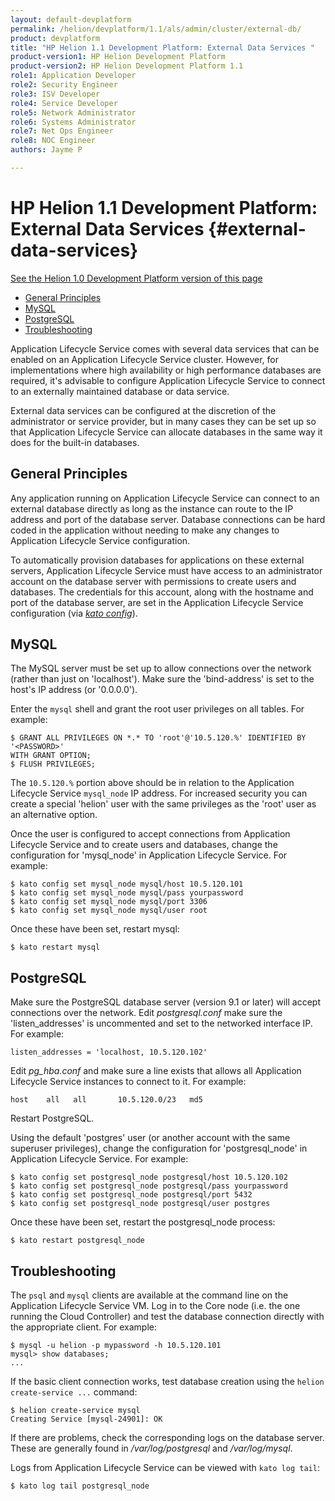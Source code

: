```yaml
---
layout: default-devplatform
permalink: /helion/devplatform/1.1/als/admin/cluster/external-db/
product: devplatform
title: "HP Helion 1.1 Development Platform: External Data Services "
product-version1: HP Helion Development Platform
product-version2: HP Helion Development Platform 1.1
role1: Application Developer
role2: Security Engineer
role3: ISV Developer 
role4: Service Developer
role5: Network Administrator
role6: Systems Administrator 
role7: Net Ops Engineer 
role8: NOC Engineer 
authors: Jayme P

---
```

<!--PUBLISHED-->

# HP Helion 1.1 Development Platform: External Data Services {#external-data-services}
[See the Helion 1.0 Development Platform version of this page](/als/v1/admin/cluster/external-db/)

- [General Principles](#general-principles)
- [MySQL](#mysql)
- [PostgreSQL](#postgresql)
- [Troubleshooting](#troubleshooting)

Application Lifecycle Service comes with several data services that can be enabled on an Application Lifecycle Service cluster. However, for implementations where high
availability or high performance databases are required, it's advisable
to configure Application Lifecycle Service to connect to an externally maintained database or
data service.

External data services can be configured at the discretion of the
administrator or service provider, but in many cases they can be set up
so that Application Lifecycle Service can allocate databases in the same way it does for the
built-in databases.

General Principles[](#general-principles "Permalink to this headline")
-----------------------------------------------------------------------

Any application running on Application Lifecycle Service can connect to an external database
directly as long as the instance can route to the IP address and port of
the database server. Database connections can be hard coded in the
application without needing to make any changes to Application Lifecycle Service
configuration.

To automatically provision databases for applications on these external
servers, Application Lifecycle Service must have access to an administrator account on the
database server with permissions to create users and databases. The
credentials for this account, along with the hostname and port of the
database server, are set in the Application Lifecycle Service configuration (via [*kato
config*](/helion/devplatform/1.1/als/admin/reference/kato-ref/#kato-command-ref-config)).

MySQL[](#mysql "Permalink to this headline")
---------------------------------------------

The MySQL server must be set up to allow connections over the network
(rather than just on 'localhost'). Make sure the 'bind-address' is set
to the host's IP address (or '0.0.0.0').

Enter the `mysql` shell and grant the root user
privileges on all tables. For example:

    $ GRANT ALL PRIVILEGES ON *.* TO 'root'@'10.5.120.%' IDENTIFIED BY
    '<PASSWORD>'
    WITH GRANT OPTION;
    $ FLUSH PRIVILEGES;

The `10.5.120.%` portion above should be in relation
to the Application Lifecycle Service `mysql_node` IP address. For
increased security you can create a special 'helion' user with the
same privileges as the 'root' user as an alternative option.

Once the user is configured to accept connections from Application Lifecycle Service and to
create users and databases, change the configuration for 'mysql\_node'
in Application Lifecycle Service. For example:

    $ kato config set mysql_node mysql/host 10.5.120.101
    $ kato config set mysql_node mysql/pass yourpassword
    $ kato config set mysql_node mysql/port 3306
    $ kato config set mysql_node mysql/user root

Once these have been set, restart mysql:

    $ kato restart mysql

PostgreSQL[](#postgresql "Permalink to this headline")
-------------------------------------------------------

Make sure the PostgreSQL database server (version 9.1 or later) will
accept connections over the network. Edit *postgresql.conf* make sure
the 'listen\_addresses' is uncommented and set to the networked
interface IP. For example:

    listen_addresses = 'localhost, 10.5.120.102'

Edit *pg\_hba.conf* and make sure a line exists that allows all Application Lifecycle Service
instances to connect to it. For example:

    host    all   all       10.5.120.0/23   md5

Restart PostgreSQL.

Using the default 'postgres' user (or another account with the same
superuser privileges), change the configuration for 'postgresql\_node'
in Application Lifecycle Service. For example:

    $ kato config set postgresql_node postgresql/host 10.5.120.102
    $ kato config set postgresql_node postgresql/pass yourpassword
    $ kato config set postgresql_node postgresql/port 5432
    $ kato config set postgresql_node postgresql/user postgres

Once these have been set, restart the postgresql\_node process:

    $ kato restart postgresql_node

Troubleshooting[](#troubleshooting "Permalink to this headline")
-----------------------------------------------------------------

The `psql` and `mysql` clients
are available at the command line on the Application Lifecycle Service VM. Log in to the Core
node (i.e. the one running the Cloud Controller) and test the database
connection directly with the appropriate client. For example:

    $ mysql -u helion -p mypassword -h 10.5.120.101
    mysql> show databases;
    ...

If the basic client connection works, test database creation using the
`helion create-service ...` command:

    $ helion create-service mysql
    Creating Service [mysql-24901]: OK

If there are problems, check the corresponding logs on the database
server. These are generally found in */var/log/postgresql* and
*/var/log/mysql*.

Logs from Application Lifecycle Service can be viewed with `kato log tail`:

    $ kato log tail postgresql_node
